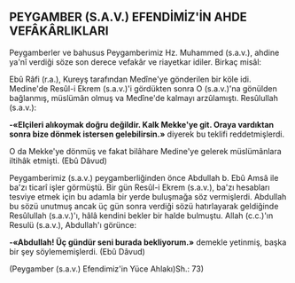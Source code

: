 ## PEYGAMBER (S.A.V.) EFENDİMİZ'İN AHDE VEFÂKÂRLIKLARI

Peygamberler ve bahusus Peygamberimiz Hz. Muhammed (s.a.v.), ahdine ya'nî verdiği sö­ze son derece vefakâr ve riayetkar idiler. Birkaç misâl:

Ebû Râfi (r.a.), Kureyş tarafından Medîne'ye gönderilen bir köle idi. Medine'de Resûl-i Ekrem (s.a.v.)'i gördükten sonra O (s.a.v.)'na gö­nülden bağlanmış, müslümân olmuş va Medîne'de kalmayı arzûlamıştı. Resûlullah (s.a.v.):

**-«Elçileri alıkoymak doğru değildir. Kalk Mekke'ye git. Oraya vardıktan sonra bize dönmek istersen gelebilirsin.»** diyerek bu teklifi red­detmişlerdi.

O da Mekke'ye dönmüş ve fakat bilâhare Medine'ye gelerek müslümânlara iltihâk etmişti. (Ebû Dâvud)

Peygamberimiz (s.a.v.) peygamberliğinden önce Abdullah b. Ebû Amsâ ile ba'zı ticarî işler görmüştü. Bir gün Resûl-i Ekrem (s.a.v.), ba'zı hesabları tesviye etmek için bu adamla bir yer­de buluşmağa söz vermişlerdi. Abdullah bu sözü unutmuş ancak üç gün sonra verdiği sözü hatırlayarak geldiğinde Resûlullah (s.a.v.)'ı, hâlâ kendini bekler bir halde bulmuştu. Allah (c.c.)'ın Resulü (s.a.v.), Abdullah'ı görünce:

**-«Abdullah! Üç gündür seni burada bek­liyorum.»** demekle yetinmiş, başka bir şey söyle­memişlerdi. (Ebû Dâvud)

(Peygamber (s.a.v.) Efendimiz'in Yüce Ahlakı)Sh.: 73)

